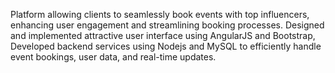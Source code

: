 Platform allowing clients to seamlessly book events with top influencers, enhancing user engagement and streamlining booking processes. Designed and implemented attractive user interface using AngularJS and Bootstrap, Developed backend services using Nodejs and MySQL to efficiently handle event bookings, user data, and real-time updates.
